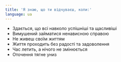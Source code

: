 ```yaml
---
title: 'Я знаю, що ти відчуваєш, коли:'
language: ua
---
```


<ul>
    <li>Здається, що всі навколо успішніші та щасливіші  </li>
    <li>Вимушений займатися ненависною справою </li>
    <li>Не живеш своїм життям</li>
    <li>Життя проходить без радості та задоволення</li>
    <li>Час летить, а нічого не змінюється</li>
    <li>Оточення тягне униз</li>
</ul>
